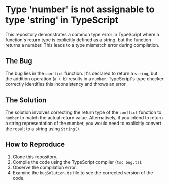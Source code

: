 # Type 'number' is not assignable to type 'string' in TypeScript
This repository demonstrates a common type error in TypeScript where a function's return type is explicitly defined as a string, but the function returns a number. This leads to a type mismatch error during compilation.

## The Bug
The bug lies in the `conflict` function.  It's declared to return a `string`, but the addition operation (`a + b`) results in a `number`. TypeScript's type checker correctly identifies this inconsistency and throws an error.

## The Solution
The solution involves correcting the return type of the `conflict` function to `number` to match the actual return value. Alternatively, if you intend to return a string representation of the number, you would need to explicitly convert the result to a string using `String()`.

## How to Reproduce
1. Clone this repository.
2. Compile the code using the TypeScript compiler (`tsc bug.ts`).
3. Observe the compilation error. 
4. Examine the `bugSolution.ts` file to see the corrected version of the code.
